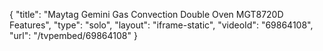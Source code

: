 {
    "title": "Maytag Gemini Gas Convection Double Oven MGT8720D Features",
    "type": "solo",
    "layout": "iframe-static",
    "videoId": "69864108",
    "url": "\/tvpembed\/69864108"
}